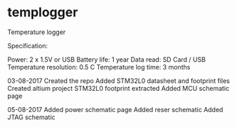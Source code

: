 # templogger
Temperature logger

Specification:

Power:					2 x 1.5V or USB
Battery life:			1 year
Data read:				SD Card / USB
Temperature resolution:	0.5 C
Temperature log time:	3 months

03-08-2017
Created the repo
Added STM32L0 datasheet and footprint files
Created altium project
STM32L0 footprint extracted
Added MCU schematic page

05-08-2017
Added power schematic page
Added reser schematic
Added JTAG schematic

